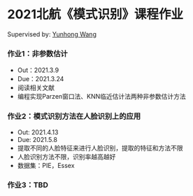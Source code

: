 # 2021北航《模式识别》课程作业

Supervised by: [Yunhong Wang](http://irip.buaa.edu.cn/yhwang/index.html)

### 作业1：非参数估计

- Out：2021.3.9
- Due：2021.3.24
- 阅读相关文献
- 编程实现Parzen窗口法、KNN临近估计法两种非参数估计方法

### 作业2：模式识别方法在人脸识别上的应用

- Out: 2021.4.13
- Due: 2021.5.8
- 提取不同的人脸特征来进行人脸识别，提取的特征和方法不限
- 人脸识别方法不限，识别率越高越好
- 数据集：PIE，Essex

### 作业3：TBD

